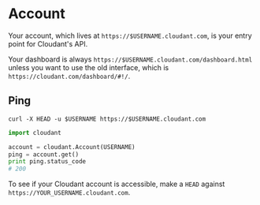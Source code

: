 # Account

Your account, which lives at `https://$USERNAME.cloudant.com`, is your entry point for Cloudant's API.

Your dashboard is always `https://$USERNAME.cloudant.com/dashboard.html` unless you want to use the old interface, which is `https://cloudant.com/dashboard/#!/`.

## Ping

```shell
curl -X HEAD -u $USERNAME https://$USERNAME.cloudant.com
```

```python
import cloudant

account = cloudant.Account(USERNAME)
ping = account.get()
print ping.status_code
# 200
```

To see if your Cloudant account is accessible, make a `HEAD` against `https://YOUR_USERNAME.cloudant.com`.
